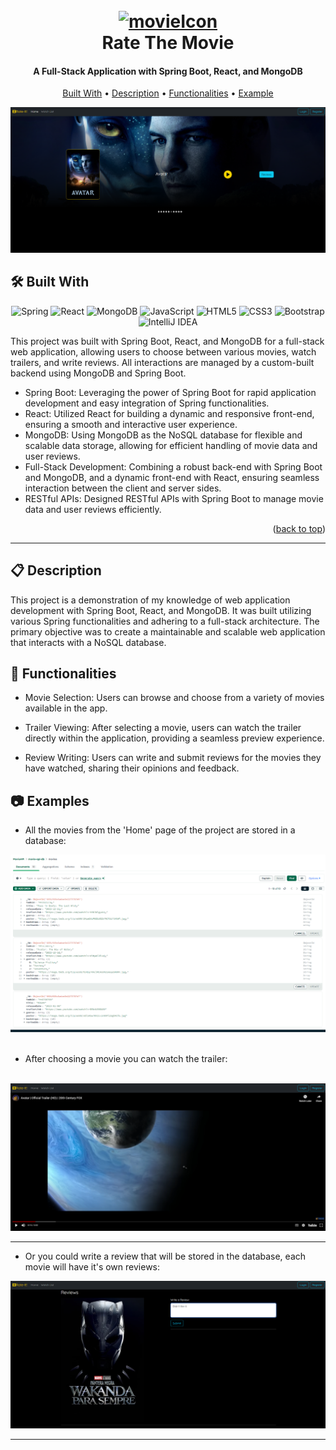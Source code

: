 
<h1 align="center">
  <br>
  <a href="http://www.amitmerchant.com/electron-markdownify"><img src="https://www.pngall.com/wp-content/uploads/13/Movie-Hollywood-PNG-Images-HD.png" alt="movieIcon" width="200"></a>
  <br>
  Rate The Movie
  <br>
</h1>

<h4 align="center">A Full-Stack Application with Spring Boot, React, and MongoDB</h4>


<p align="center">
  <a href="#built-with">Built With</a> •
  <a href="#description">Description</a> •
  <a href="#functionalities">Functionalities</a> •
  <a href="#example">Example</a> 
</p>

![screenshot](https://github.com/MarkMdvn/Movie-Rating-WebApp/blob/main/images/Main_img.png)

## 🛠️ Built With

<div align="center">
  
![Spring][Spring-Boot]
![React](https://img.shields.io/badge/react-%2320232a.svg?style=for-the-badge&logo=react&logoColor=%2361DAFB)
![MongoDB](https://img.shields.io/badge/MongoDB-%234ea94b.svg?style=for-the-badge&logo=mongodb&logoColor=white)
![JavaScript](https://img.shields.io/badge/javascript-%23323330.svg?style=for-the-badge&logo=javascript&logoColor=%23F7DF1E)
![HTML5](https://img.shields.io/badge/html5-%23E34F26.svg?style=for-the-badge&logo=html5&logoColor=white)
![CSS3](https://img.shields.io/badge/css3-%231572B6.svg?style=for-the-badge&logo=css3&logoColor=white)
![Bootstrap](https://img.shields.io/badge/bootstrap-%238511FA.svg?style=for-the-badge&logo=bootstrap&logoColor=white)
![IntelliJ IDEA](https://img.shields.io/badge/IntelliJIDEA-000000.svg?style=for-the-badge&logo=intellij-idea&logoColor=white)

</div>

This project was built with Spring Boot, React, and MongoDB for a full-stack web application, allowing users to choose between various movies, watch trailers, and write reviews. All interactions are managed by a custom-built backend using MongoDB and Spring Boot.

 * Spring Boot: Leveraging the power of Spring Boot for rapid application development and easy integration of Spring functionalities.
 * React:  Utilized React for building a dynamic and responsive front-end, ensuring a smooth and interactive user experience.
 * MongoDB: Using MongoDB as the NoSQL database for flexible and scalable data storage, allowing for efficient handling of movie data and user reviews.
 * Full-Stack Development: Combining a robust back-end with Spring Boot and MongoDB, and a dynamic front-end with React, ensuring seamless interaction between the client and server sides.
 * RESTful APIs: Designed RESTful APIs with Spring Boot to manage movie data and user reviews efficiently.

<p align="right">(<a href="#readme-top">back to top</a>)</p>

---


## 📋 Description

This project is a demonstration of my knowledge of web application development with Spring Boot, React, and MongoDB. It was built utilizing various Spring functionalities and adhering to a full-stack architecture. The primary objective was to create a maintainable and scalable web application that interacts with a NoSQL database.

## 📱 Functionalities

* Movie Selection: Users can browse and choose from a variety of movies available in the app.

* Trailer Viewing: After selecting a movie, users can watch the trailer directly within the application, providing a seamless preview experience.

* Review Writing: Users can write and submit reviews for the movies they have watched, sharing their opinions and feedback.

## 📷 Examples

* All the movies from the 'Home' page of the project are stored in a database:

<div align="center">
<img src="https://github.com/MarkMdvn/Movie-Rating-WebApp/blob/main/images/MongoDB-showcase.png" alt="mongoDB" width="700px">  
</div>

<br>

* After choosing a movie you can watch the trailer:

<br>

<div align="center">
<img src="https://github.com/MarkMdvn/Movie-Rating-WebApp/blob/main/images/Trailer-showcase.png" alt="trailer showcase" width="700px">
</div>

---

* Or you could write a review that will be stored in the database, each movie will have it's own reviews:

<div align="center">
<img src="https://github.com/MarkMdvn/Movie-Rating-WebApp/blob/main/images/Ratings-showcase.png" alt="onlineLibrary" width="700px">
</div>


---

[product-screenshot]: images/screenshot.png
[Spring-Boot]: https://img.shields.io/badge/spring-%236DB33F.svg?style=for-the-badge&logo=spring&logoColor=white
